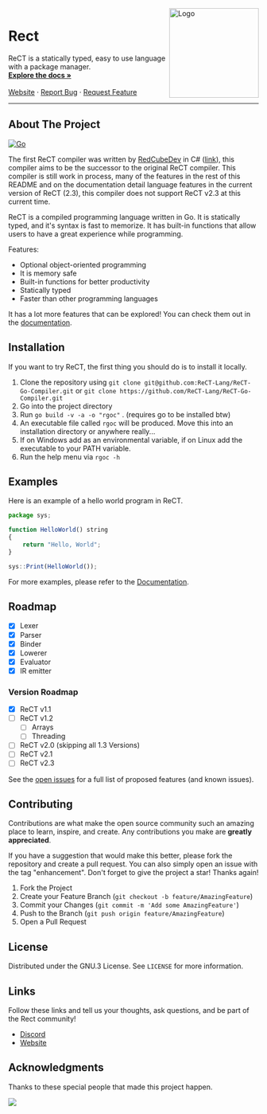 
<img align="right" alt="Logo" width="180" height="180" src="https://avatars.githubusercontent.com/u/98979517?s=200&v=4" />

# Rect

<p>
	  ReCT is a statically typed, easy to use language with a package manager.
    <br />
    <a href="https://docs.rect.ml/"><strong>Explore the docs »</strong></a>
    <br />
    <br />
    <a href="https://rect.ml">Website</a>
    ·
    <a href="https://github.com/ReCT-Lang/ReCT-Go-Compiler/issues">Report Bug</a>
    ·
    <a href="https://github.com/ReCT-Lang/ReCT-Go-Compiler/pulls">Request Feature</a>
</p>

<hr>

<!-- ABOUT THE PROJECT -->
## About The Project

[![Go](https://github.com/ReCT-Lang/ReCT-Go-Compiler/actions/workflows/go.yml/badge.svg)](https://github.com/ReCT-Lang/ReCT-Go-Compiler/actions/workflows/go.yml)  

The first ReCT compiler was written by [RedCubeDev](https://github.com/RedCubeDev-ByteSpace) in C# ([link](https://github.com/RedCubeDev-ByteSpace/ReCT)), this compiler aims to be the successor to
the original ReCT compiler. This compiler is still work in process, many of the features in the rest of this README and on the documentation detail language features in the current version of ReCT (2.3),
this compiler does not support ReCT v2.3 at this current time.

ReCT is a compiled programming language written in Go. It is statically typed, and it's syntax is fast to memorize. 
It has built-in functions that allow users to have a great experience while programming.

Features:
* Optional object-oriented programming
* It is memory safe
* Built-in functions for better productivity
* Statically typed
* Faster than other programming languages

It has a lot more features that can be explored! You can check them out in the [documentation](https://docs.rect.ml/).

## Installation

If you want to try ReCT, the first thing you should do is to install it locally.

1. Clone the repository using `git clone git@github.com:ReCT-Lang/ReCT-Go-Compiler.git` or `git clone https://github.com/ReCT-Lang/ReCT-Go-Compiler.git`
2. Go into the project directory
3. Run `go build -v -a -o "rgoc"` . (requires go to be installed btw)
4. An executable file called `rgoc` will be produced. Move this into an installation directory or anywhere really...
5. If on Windows add as an environmental variable, if on Linux add the executable to your PATH variable.
6. Run the help menu via `rgoc -h`

## Examples

Here is an example of a hello world program in ReCT.
```js
package sys; 

function HelloWorld() string
{
    return "Hello, World";
}

sys::Print(HelloWorld());
```

For more examples, please refer to the [Documentation](https://docs.rect.ml/).


<!-- ROADMAP -->
## Roadmap

- [x] Lexer
- [x] Parser
- [x] Binder
- [x] Lowerer
- [x] Evaluator
- [x] IR emitter

### Version Roadmap
- [x] ReCT v1.1
- [ ] ReCT v1.2
	- [ ] Arrays
	- [ ] Threading 
- [ ] ReCT v2.0 (skipping all 1.3 Versions)
- [ ] ReCT v2.1
- [ ] ReCT v2.3

See the [open issues](https://github.com/ReCT-Lang/ReCT-Go-Compiler/issues) for a full list of proposed features (and known issues).

## Contributing

Contributions are what make the open source community such an amazing place to learn, inspire, and create. Any contributions you make are **greatly appreciated**.

If you have a suggestion that would make this better, please fork the repository and create a pull request. You can also simply open an issue with the tag "enhancement".
Don't forget to give the project a star! Thanks again!

1. Fork the Project
2. Create your Feature Branch (`git checkout -b feature/AmazingFeature`)
3. Commit your Changes (`git commit -m 'Add some AmazingFeature'`)
4. Push to the Branch (`git push origin feature/AmazingFeature`)
5. Open a Pull Request

## License

Distributed under the GNU.3 License. See `LICENSE` for more information.

## Links

Follow these links and tell us your thoughts, ask questions, and be part of the Rect community!

* [Discord](https://discord.gg/kk9MsnABdF)
* [Website](http://rect.ml/)

## Acknowledgments

Thanks to these special people that made this project happen.

<a href="https://github.com/ReCT-Lang/ReCT-Go-Compiler/graphs/contributors">
  <img src="https://contrib.rocks/image?repo=ReCT-Lang/ReCT-Go-Compiler" />
</a>
